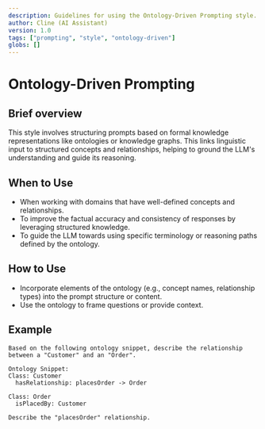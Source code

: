 ```yaml
---
description: Guidelines for using the Ontology-Driven Prompting style.
author: Cline (AI Assistant)
version: 1.0
tags: ["prompting", "style", "ontology-driven"]
globs: []
---
```


# Ontology-Driven Prompting

## Brief overview
This style involves structuring prompts based on formal knowledge representations like ontologies or knowledge graphs. This links linguistic input to structured concepts and relationships, helping to ground the LLM's understanding and guide its reasoning.

## When to Use
- When working with domains that have well-defined concepts and relationships.
- To improve the factual accuracy and consistency of responses by leveraging structured knowledge.
- To guide the LLM towards using specific terminology or reasoning paths defined by the ontology.

## How to Use
- Incorporate elements of the ontology (e.g., concept names, relationship types) into the prompt structure or content.
- Use the ontology to frame questions or provide context.

## Example
```
Based on the following ontology snippet, describe the relationship between a "Customer" and an "Order".

Ontology Snippet:
Class: Customer
  hasRelationship: placesOrder -> Order

Class: Order
  isPlacedBy: Customer

Describe the "placesOrder" relationship.
